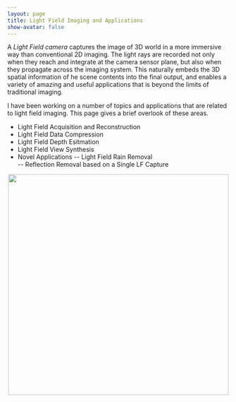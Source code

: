 ```yaml
---
layout: page
title: Light Field Imaging and Applications
show-avatar: false
---
```

A _Light Field camera_ captures the image of 3D world in a more immersive way than conventional 2D imaging. 
The light rays are recorded not only when they reach and integrate at the camera sensor plane, but also when they propagate across the imaging system. This naturally embeds the 3D spatial information of he scene contents into the final output, and enables a variety of amazing and useful applications that is beyond the limits of traditional imaging.

I have been working on a number of topics and applications that are related to light field imaging. This page gives a brief overlook of these areas.

- Light Field Acquisition and Reconstruction  
- Light Field Data Compression  
- Light Field Depth Esitmation  
- Light Field View Synthesis  
- Novel Applications
      -- Light Field Rain Removal  
      -- Reflection Removal based on a Single LF Capture  

<p align="center">
<img src="https://hotndy.github.io/projects/LFCS/opticalDiagram.jpg" width="500px"/>
</p>
  
